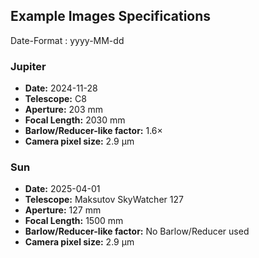 
## Example Images Specifications
Date-Format : yyyy-MM-dd

### Jupiter
- **Date:** 2024-11-28
- **Telescope:** C8
- **Aperture:** 203 mm
- **Focal Length:** 2030 mm
- **Barlow/Reducer-like factor:** 1.6×
- **Camera pixel size:** 2.9 µm

### Sun
- **Date:** 2025-04-01
- **Telescope:** Maksutov SkyWatcher 127
- **Aperture:** 127 mm
- **Focal Length:** 1500 mm
- **Barlow/Reducer-like factor:** No Barlow/Reducer used
- **Camera pixel size:** 2.9 µm